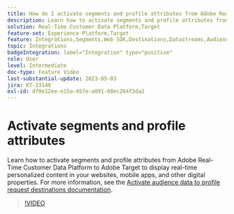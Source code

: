 ```yaml
---
title: How do I activate segments and profile attributes from Adobe Real-Time CDP to Adobe Target?
description: Learn how to activate segments and profile attributes from Adobe Real-Time Customer Data Platform to Adobe Target to display real-time personalized content in your websites, mobile apps, and other digital properties.
solution: Real-Time Customer Data Platform,Target
feature-set: Experience Platform,Target
feature: Integrations,Segments,Web SDK,Destinations,Datastreams,Audiences,Experience Targeting
topic: Integrations
badgeIntegration: label="Integration" type="positive"
role: User
level: Intermediate
doc-type: Feature Video
last-substantial-update: 2023-05-03
jira: KT-13140
exl-id: df0e12ee-e15a-457e-a091-68ec264f3da2
---
```

# Activate segments and profile attributes

Learn how to activate segments and profile attributes from Adobe Real-Time Customer Data Platform to Adobe Target to display real-time personalized content in your websites, mobile apps, and other digital properties. For more information, see the [Activate audience data to profile request destinations documentation](https://experienceleague.adobe.com/docs/experience-platform/destinations/ui/activate/activate-profile-request-destinations.html).


>[!VIDEO](https://video.tv.adobe.com/v/3419036/?learn=on)
